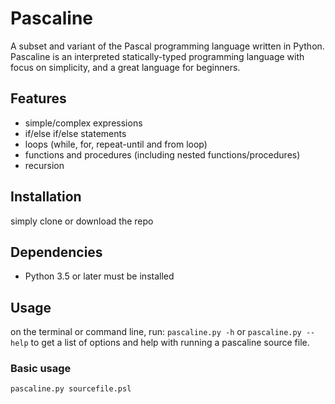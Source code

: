 # Pascaline

A subset and variant of the Pascal programming language written in Python. 
Pascaline is an interpreted statically-typed programming language with focus on simplicity, and a great language for beginners.

## Features
- simple/complex expressions
- if/else if/else statements
- loops (while, for, repeat-until and from loop)
- functions and procedures (including nested functions/procedures)
- recursion

## Installation

simply clone or download the repo

## Dependencies

- Python 3.5 or later must be installed

## Usage

on the terminal or command line, run:
``` pascaline.py -h ``` or ``` pascaline.py --help ``` to get a list of options and help with running a pascaline source file.

### Basic usage

```
pascaline.py sourcefile.psl
```


